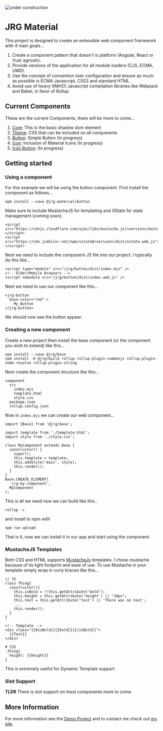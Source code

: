 ![under construction](https://media.giphy.com/media/1XgIXQEzBu6ZWappVu/giphy.gif)

# JRG Material

This project is designed to create an extensible web component framework with 4 main goals...

1. Create a component pattern that doesn't is platform (Angular, React or Vue) agnostic. 
1. Provide versions of the application for all module loaders (CJS, ECMA, UMD).
1. Use the concept of convention over configuration and ensure as much as possible is ECMA Javascript, CSS3 and standard HTML.
1. Avoid use of _heavy_ (IMHO) Javascript compilation libraries like Webpack and Babel, in favor of Rollup.

## Current Components

These are the current Components, there will be more to come...

1. [Core](./packages/core): This is the basic shadow dom element
1. [Theme](./packages/theme): CSS that can be included on all components
1. [Button](./packages/components/packages/button): Simple Button (In progress)
1. [Icon](./packages/components/packages/icon): Inclusion of Material Icons (In progress) 
1. [Icon Button](./packages/components/packages/icon-button): (In progress)

## Getting started

### Using a component

For this example we will be using the button component. First install the component as follows...

    npm install --save @jrg-material/button
    
Make sure to include MustacheJS for templating and XState for state management (coming soon).

    <script src="https://cdnjs.cloudflare.com/ajax/libs/mustache.js/<version>/mustache.js"></script>
    <script src="https://cdn.jsdelivr.net/npm/xstate@<version>/dist/xstate.web.js"></script>
    
Next we need to include the component JS file into our project. I typically do this like...

    <script type="module" src="/jrg/button/dist/index.mjs" />
    <!-- Older/Mobile Browsers -->
    <script nomodule src="/jrg/button/dist/index.umd.js" />
    
Next we need to use our component like this...

    <jrg-button 
      base-color="red" > 
        My Button
    </jrg-button>  

We should now see the button appear.    
    
### Creating a new component

Create a new project then install the base component (or the component you wish to extend) like this...

    npm install --save @jrg/base 
    npm install -D @jrg/build rollup rollup-plugin-commonjs rollup-plugin-node-resolve rollup-plugin-string 

Next create the component structure like this...

    component
      src
        index.mjs
        template.html
        style.css
      package.json
      rollup.config.json
      
Now in `index.mjs` we can create our web component...

    import {Base} from '@jrg/base';

    import template from './template.html';
    import style from './style.css';

    class MyComponent extends Base {
      constructor() {
        super();
        this.template = template;
        this.addStyle('main', style);
        this.render();
      }
    }
    Base.CREATE_ELEMENT(
      'jrg-my-component', 
      MyComponent
    );      
    
This is all we need now we can build like this...

    rollup -c
    
and install to npm with

    npm run upload

That is it, now we can install it in our app and start using the component.

### MustacheJS Templates

Both CSS and HTML supports [MustacheJs]() templates. I chose mustache because of its light footprint and ease of use. To use Mustache in your template simply wrap in curly braces like this...
   
    // JS
    class Thing{
      constructor(){
        this.isBold = !!this.getAttribute('bold');
        this.height = this.getAttribute('height') || "10px";
        this.text = this.getAttribute('text') || 'There was no text';
        ...
        this.render();
      }
    }
   
    <!-- Template -->
    <div class="{{#isBold}}{{bold}}{{/isBold}}">
      {{Text}}
    </div>  
    
    # CSS
    .thing{
      height: {{height}}
    }
    
This is extremely useful for Dynamic Template support.

### Slot Support

**TLDR** There is slot support on most components more to come.  

## More Information

For more information see the [Demo Project](./packages/demo) and to contact me check out [my site](https://jackiergleson.com).

